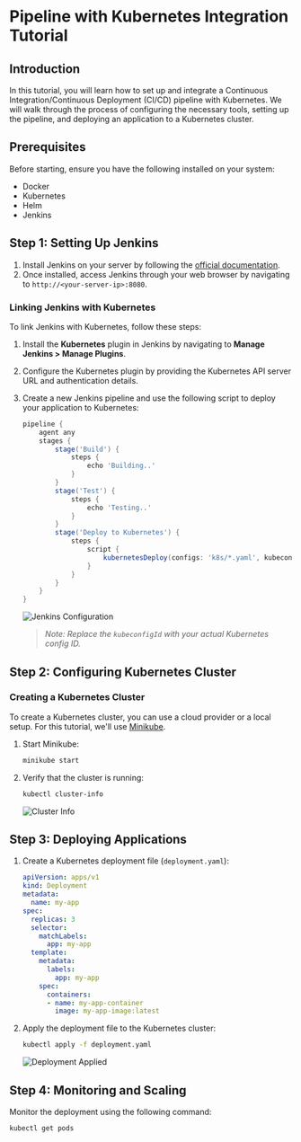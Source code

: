# Pipeline with Kubernetes Integration Tutorial

## Introduction

In this tutorial, you will learn how to set up and integrate a Continuous Integration/Continuous Deployment (CI/CD) pipeline with Kubernetes. We will walk through the process of configuring the necessary tools, setting up the pipeline, and deploying an application to a Kubernetes cluster.

## Prerequisites

Before starting, ensure you have the following installed on your system:

- Docker
- Kubernetes
- Helm
- Jenkins

## Step 1: Setting Up Jenkins

1. Install Jenkins on your server by following the [official documentation](https://www.jenkins.io/doc/book/installing/).
2. Once installed, access Jenkins through your web browser by navigating to `http://<your-server-ip>:8080`.

### Linking Jenkins with Kubernetes

To link Jenkins with Kubernetes, follow these steps:

1. Install the **Kubernetes** plugin in Jenkins by navigating to **Manage Jenkins > Manage Plugins**.
2. Configure the Kubernetes plugin by providing the Kubernetes API server URL and authentication details.
3. Create a new Jenkins pipeline and use the following script to deploy your application to Kubernetes:

    ```groovy
    pipeline {
        agent any
        stages {
            stage('Build') {
                steps {
                    echo 'Building..'
                }
            }
            stage('Test') {
                steps {
                    echo 'Testing..'
                }
            }
            stage('Deploy to Kubernetes') {
                steps {
                    script {
                        kubernetesDeploy(configs: 'k8s/*.yaml', kubeconfigId: 'kubeconfig')
                    }
                }
            }
        }
    }
    ```

    ![Jenkins Configuration](./images/jenkins_configuration.png)

    > *Note: Replace the `kubeconfigId` with your actual Kubernetes config ID.*

## Step 2: Configuring Kubernetes Cluster

### Creating a Kubernetes Cluster

To create a Kubernetes cluster, you can use a cloud provider or a local setup. For this tutorial, we'll use [Minikube](https://minikube.sigs.k8s.io/docs/start/).

1. Start Minikube:

    ```bash
    minikube start
    ```

2. Verify that the cluster is running:

    ```bash
    kubectl cluster-info
    ```

    ![Cluster Info](./images/cluster_info.png)

## Step 3: Deploying Applications

1. Create a Kubernetes deployment file (`deployment.yaml`):

    ```yaml
    apiVersion: apps/v1
    kind: Deployment
    metadata:
      name: my-app
    spec:
      replicas: 3
      selector:
        matchLabels:
          app: my-app
      template:
        metadata:
          labels:
            app: my-app
        spec:
          containers:
          - name: my-app-container
            image: my-app-image:latest
    ```

2. Apply the deployment file to the Kubernetes cluster:

    ```bash
    kubectl apply -f deployment.yaml
    ```

    ![Deployment Applied](./images/deployment_applied.png)

## Step 4: Monitoring and Scaling

Monitor the deployment using the following command:

```bash
kubectl get pods
